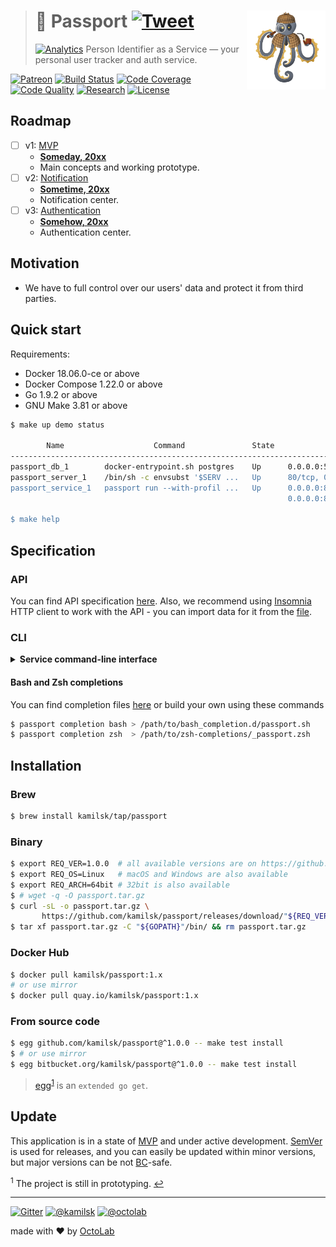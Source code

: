 > # 👮 Passport [![Tweet][icon_twitter]][twitter_publish] <img align="right" width="126" src=".github/character.png">
> [![Analytics][analytics_pixel]][page_promo]
> Person Identifier as a Service &mdash; your personal user tracker and auth service.

[![Patreon][icon_patreon]](https://www.patreon.com/octolab)
[![Build Status][icon_build]][page_build]
[![Code Coverage][icon_coverage]][page_quality]
[![Code Quality][icon_quality]][page_quality]
[![Research][icon_research]][page_research]
[![License][icon_license]](LICENSE)

## Roadmap

- [ ] v1: [MVP][project_v1]
  - [**Someday, 20xx**][project_v1_dl]
  - Main concepts and working prototype.
- [ ] v2: [Notification][project_v2]
  - [**Sometime, 20xx**][project_v2_dl]
  - Notification center.
- [ ] v3: [Authentication][project_v3]
  - [**Somehow, 20xx**][project_v3_dl]
  - Authentication center.

## Motivation

- We have to full control over our users' data and protect it from third parties.

## Quick start

Requirements:

- Docker 18.06.0-ce or above
- Docker Compose 1.22.0 or above
- Go 1.9.2 or above
- GNU Make 3.81 or above

```bash
$ make up demo status

        Name                    Command               State                          Ports
------------------------------------------------------------------------------------------------------------------
passport_db_1        docker-entrypoint.sh postgres    Up      0.0.0.0:5432->5432/tcp
passport_server_1    /bin/sh -c envsubst '$SERV ...   Up      80/tcp, 0.0.0.0:80->8080/tcp
passport_service_1   passport run --with-profil ...   Up      0.0.0.0:8080->80/tcp, 0.0.0.0:8090->8090/tcp,
                                                              0.0.0.0:8091->8091/tcp, 0.0.0.0:8092->8092/tcp

$ make help
```

## Specification

### API

You can find API specification [here](env/client/rest.http). Also, we recommend using [Insomnia](https://insomnia.rest/)
HTTP client to work with the API - you can import data for it from the [file](env/client/insomnia.json).

### CLI

<details>
<summary><strong>Service command-line interface</strong></summary>

```bash
$ make install

$ passport --help
Passport

Usage:
  passport [command]

Available Commands:
  completion  Print Bash or Zsh completion
  help        Help about any command
  migrate     Apply database migration
  run         Start HTTP server
  version     Show application version

Flags:
  -h, --help   help for passport

Use "passport [command] --help" for more information about a command.
```
</details>

#### Bash and Zsh completions

You can find completion files [here](https://github.com/kamilsk/shared/tree/dotfiles/bash_completion.d) or
build your own using these commands

```bash
$ passport completion bash > /path/to/bash_completion.d/passport.sh
$ passport completion zsh  > /path/to/zsh-completions/_passport.zsh
```

## Installation

### Brew

```bash
$ brew install kamilsk/tap/passport
```

### Binary

```bash
$ export REQ_VER=1.0.0  # all available versions are on https://github.com/kamilsk/passport/releases
$ export REQ_OS=Linux   # macOS and Windows are also available
$ export REQ_ARCH=64bit # 32bit is also available
$ # wget -q -O passport.tar.gz
$ curl -sL -o passport.tar.gz \
       https://github.com/kamilsk/passport/releases/download/"${REQ_VER}/passport_${REQ_VER}_${REQ_OS}-${REQ_ARCH}".tar.gz
$ tar xf passport.tar.gz -C "${GOPATH}"/bin/ && rm passport.tar.gz
```

### Docker Hub

```bash
$ docker pull kamilsk/passport:1.x
# or use mirror
$ docker pull quay.io/kamilsk/passport:1.x
```

### From source code

```bash
$ egg github.com/kamilsk/passport@^1.0.0 -- make test install
$ # or use mirror
$ egg bitbucket.org/kamilsk/passport@^1.0.0 -- make test install
```

> [egg](https://github.com/kamilsk/egg)<sup id="anchor-egg">[1](#egg)</sup> is an `extended go get`.

## Update

This application is in a state of [MVP](https://en.wikipedia.org/wiki/Minimum_viable_product) and under active
development. [SemVer](https://semver.org/) is used for releases, and you can easily be updated within minor versions,
but major versions can be not [BC](https://en.wikipedia.org/wiki/Backward_compatibility)-safe.

<sup id="egg">1</sup> The project is still in prototyping. [↩](#anchor-egg)

---

[![Gitter][icon_gitter]](https://gitter.im/kamilsk/passport)
[![@kamilsk][icon_tw_author]](https://twitter.com/ikamilsk)
[![@octolab][icon_tw_sponsor]](https://twitter.com/octolab_inc)

made with ❤️ by [OctoLab](https://www.octolab.org/)

[analytics_pixel]: https://ga-beacon.appspot.com/UA-109817251-24/passport/readme?pixel

[icon_build]:      https://travis-ci.org/kamilsk/passport.svg?branch=master
[icon_coverage]:   https://scrutinizer-ci.com/g/kamilsk/passport/badges/coverage.png?b=master
[icon_gitter]:     https://badges.gitter.im/Join%20Chat.svg
[icon_license]:    https://img.shields.io/badge/license-MIT-blue.svg
[icon_patreon]:    https://img.shields.io/badge/patreon-donate-orange.svg
[icon_quality]:    https://scrutinizer-ci.com/g/kamilsk/passport/badges/quality-score.png?b=master
[icon_research]:   https://img.shields.io/badge/research-in%20progress-yellow.svg
[icon_tw_author]:  https://img.shields.io/badge/author-%40kamilsk-blue.svg
[icon_tw_sponsor]: https://img.shields.io/badge/sponsor-%40octolab-blue.svg
[icon_twitter]:    https://img.shields.io/twitter/url/http/shields.io.svg?style=social

[page_build]:      https://travis-ci.org/kamilsk/passport
[page_promo]:      https://kamilsk.github.io/passport/
[page_research]:   ../../tree/research
[page_quality]:    https://scrutinizer-ci.com/g/kamilsk/passport/?branch=master

[project_v1]:      https://github.com/kamilsk/passport/projects/2
[project_v1_dl]:   https://github.com/kamilsk/passport/milestone/1
[project_v2]:      https://github.com/kamilsk/passport/projects/3
[project_v2_dl]:   https://github.com/kamilsk/passport/milestone/2
[project_v3]:      https://github.com/kamilsk/passport/projects/4
[project_v3_dl]:   https://github.com/kamilsk/passport/milestone/3

[twitter_publish]: https://twitter.com/intent/tweet?text=Person%20Identifier%20as%20a%20Service&url=https://kamilsk.github.io/passport/&via=ikamilsk&hashtags=go,service,authentication,identification
